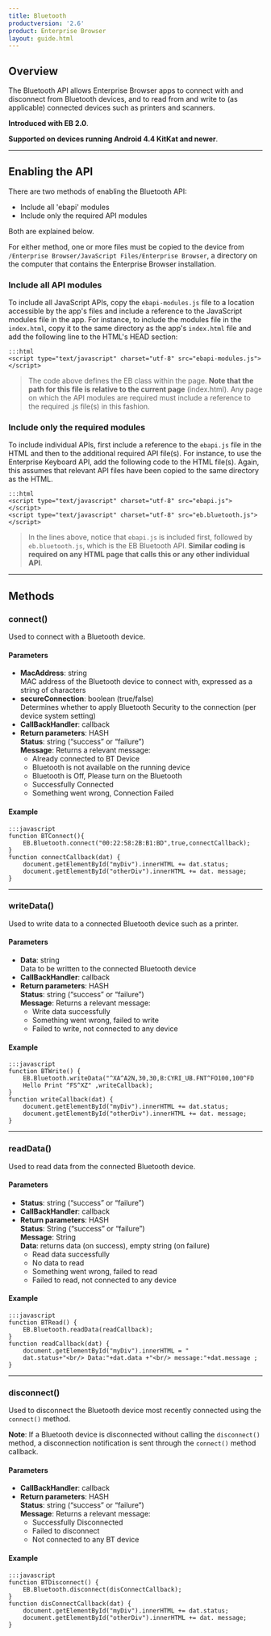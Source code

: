 ```yaml
---
title: Bluetooth
productversion: '2.6'
product: Enterprise Browser
layout: guide.html
---
```


## Overview
The Bluetooth API allows Enterprise Browser apps to connect with and disconnect from Bluetooth devices, and to read from and write to (as applicable) connected devices such as printers and scanners.

**Introduced with EB 2.0**. 

**Supported on devices running Android 4.4 KitKat and newer**. 

-----

## Enabling the API

There are two methods of enabling the Bluetooth API:

* Include all 'ebapi' modules
* Include only the required API modules

Both are explained below. 

For either method, one or more files must be copied to the device from `/Enterprise Browser/JavaScript Files/Enterprise Browser`, a directory on the computer that contains the Enterprise Browser installation.

### Include all API modules
To include all JavaScript APIs, copy the `ebapi-modules.js` file to a location accessible by the app's files and include a reference to the JavaScript modules file in the app. For instance, to include the modules file in the `index.html`, copy it to the same directory as the app's `index.html` file and add the following line to the HTML's HEAD section:

    :::html
    <script type="text/javascript" charset="utf-8" src="ebapi-modules.js"></script>

> The code above defines the EB class within the page. **Note that the path for this file is relative to the current page** (index.html). Any page on which the API modules are required must include a reference to the required .js file(s) in this fashion.

### Include only the required modules
To include individual APIs, first include a reference to the `ebapi.js` file in the HTML and then to the additional required API file(s). For instance, to use the Enterprise Keyboard API, add the following code to the HTML file(s). Again, this assumes that relevant API files have been copied to the same directory as the HTML.

    :::html
    <script type="text/javascript" charset="utf-8" src="ebapi.js"></script>
    <script type="text/javascript" charset="utf-8" src="eb.bluetooth.js"></script>

> In the lines above, notice that `ebapi.js` is included first, followed by `eb.bluetooth.js`, which is the EB Bluetooth API. **Similar coding is required on any HTML page that calls this or any other individual API**.

-----

## Methods

### connect()
Used to connect with a Bluetooth device. 

#### Parameters

* **MacAddress**: <span class='text-info'>string</span><br>
MAC address of the Bluetooth device to connect with, expressed as a string of characters 
* **secureConnection**: <span class='text-info'>boolean</span> (true/false)<br>
Determines whether to apply Bluetooth Security to the connection (per device system setting)  
* **CallBackHandler**: <span class='text-info'>callback</span><br>
 * **Return parameters**: <span class='text-info'>HASH</span><br>
 	**Status**: string (“success” or “failure”)<br>
	**Message**: Returns a relevant message:<br>
	* Already connected to BT Device
	* Bluetooth is not available on the running device
	* Bluetooth is Off, Please turn on the Bluetooth
	* Successfully Connected
	* Something went wrong, Connection Failed


#### Example

	:::javascript
	function BTConnect(){
		EB.Bluetooth.connect("00:22:58:2B:B1:BD",true,connectCallback);
	}
	function connectCallback(dat) {
		document.getElementById("myDiv").innerHTML += dat.status;
		document.getElementById("otherDiv").innerHTML += dat. message;
	}

-----

### writeData()
Used to write data to a connected Bluetooth device such as a printer. 

#### Parameters

* **Data**: <span class='text-info'>string</span><br>
Data to be written to the connected Bluetooth device 
* **CallBackHandler**: <span class='text-info'>callback</span><br>
 * **Return parameters**: <span class='text-info'>HASH</span><br>
 	**Status**: string (“success” or “failure”)<br>
	**Message**: Returns a relevant message:<br>
	* Write data successfully
	* Something went wrong, failed to write
	* Failed to write, not connected to any device

#### Example

	:::javascript
	function BTWrite() {
		EB.Bluetooth.writeData("^XA^A2N,30,30,B:CYRI_UB.FNT^FO100,100^FD
		Hello Print ^FS^XZ" ,writeCallback);
	}
	function writeCallback(dat) {
		document.getElementById("myDiv").innerHTML += dat.status;
		document.getElementById("otherDiv").innerHTML += dat. message;
	}

-----

### readData()
Used to read data from the connected Bluetooth device. 

#### Parameters

* **Status**: <span class='text-info'>string</span> (“success” or “failure”)
* **CallBackHandler**: <span class='text-info'>callback</span><br>
 * **Return parameters**: <span class='text-info'>HASH</span><br>
 	**Status**: String (“success” or “failure”)<br>
	**Message**: String <br>
	**Data**: returns data (on success), empty string (on failure)<br>
	* Read data successfully
	* No data to read
	* Something went wrong, failed to read
	* Failed to read, not connected to any device


#### Example
	:::javascript
	function BTRead() {
		EB.Bluetooth.readData(readCallback);
	}
	function readCallback(dat) {
		document.getElementById("myDiv").innerHTML = "
		dat.status+"<br/> Data:"+dat.data +"<br/> message:"+dat.message ;
	}

-----

### disconnect()
Used to disconnect the Bluetooth device most recently connected using the `connect()` method. 

**Note**: If a Bluetooth device is disconnected without calling the `disconnect()` method, a disconnection notification is sent through the `connect()` method callback.

#### Parameters

* **CallBackHandler**: <span class='text-info'>callback</span><br>
 * **Return parameters**: <span class='text-info'>HASH</span><br>
 	**Status**: string (“success” or “failure”)<br>
 	**Message**: Returns a relevant message:<br>
	* Successfully Disconnected
	* Failed to disconnect
	* Not connected to any BT device


#### Example

	:::javascript
	function BTDisconnect() {
		EB.Bluetooth.disconnect(disConnectCallback);
	}
	function disConnectCallback(dat) {
		document.getElementById("myDiv").innerHTML += dat.status;
		document.getElementById("otherDiv").innerHTML += dat. message;
	}
